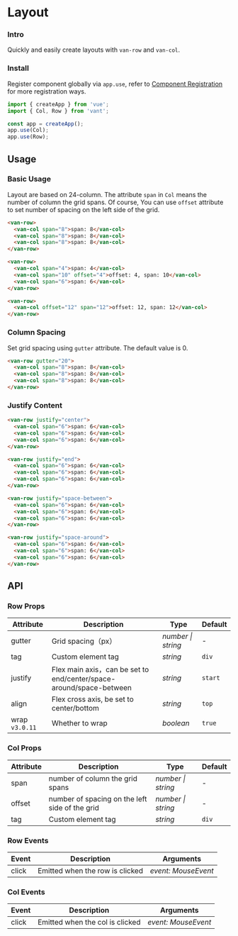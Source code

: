 # Layout

### Intro

Quickly and easily create layouts with `van-row` and `van-col`.

### Install

Register component globally via `app.use`, refer to [Component Registration](#/en-US/advanced-usage#zu-jian-zhu-ce) for more registration ways.

```js
import { createApp } from 'vue';
import { Col, Row } from 'vant';

const app = createApp();
app.use(Col);
app.use(Row);
```

## Usage

### Basic Usage

Layout are based on 24-column. The attribute `span` in `Col` means the number of column the grid spans. Of course, You can use `offset` attribute to set number of spacing on the left side of the grid.

```html
<van-row>
  <van-col span="8">span: 8</van-col>
  <van-col span="8">span: 8</van-col>
  <van-col span="8">span: 8</van-col>
</van-row>

<van-row>
  <van-col span="4">span: 4</van-col>
  <van-col span="10" offset="4">offset: 4, span: 10</van-col>
  <van-col span="6">span: 6</van-col>
</van-row>

<van-row>
  <van-col offset="12" span="12">offset: 12, span: 12</van-col>
</van-row>
```

### Column Spacing

Set grid spacing using `gutter` attribute. The default value is 0.

```html
<van-row gutter="20">
  <van-col span="8">span: 8</van-col>
  <van-col span="8">span: 8</van-col>
  <van-col span="8">span: 8</van-col>
</van-row>
```

### Justify Content

```html
<van-row justify="center">
  <van-col span="6">span: 6</van-col>
  <van-col span="6">span: 6</van-col>
  <van-col span="6">span: 6</van-col>
</van-row>

<van-row justify="end">
  <van-col span="6">span: 6</van-col>
  <van-col span="6">span: 6</van-col>
  <van-col span="6">span: 6</van-col>
</van-row>

<van-row justify="space-between">
  <van-col span="6">span: 6</van-col>
  <van-col span="6">span: 6</van-col>
  <van-col span="6">span: 6</van-col>
</van-row>

<van-row justify="space-around">
  <van-col span="6">span: 6</van-col>
  <van-col span="6">span: 6</van-col>
  <van-col span="6">span: 6</van-col>
</van-row>
```

## API

### Row Props

| Attribute | Description | Type | Default |
| --- | --- | --- | --- |
| gutter | Grid spacing（px） | _number \| string_ | - |
| tag | Custom element tag | _string_ | `div` |
| justify | Flex main axis，can be set to end/center/space-around/space-between | _string_ | `start` |
| align | Flex cross axis, be set to center/bottom | _string_ | `top` |
| wrap `v3.0.11` | Whether to wrap | _boolean_ | `true` |

### Col Props

| Attribute | Description | Type | Default |
| --- | --- | --- | --- |
| span | number of column the grid spans | _number \| string_ | - |
| offset | number of spacing on the left side of the grid | _number \| string_ | - |
| tag | Custom element tag | _string_ | `div` |

### Row Events

| Event | Description                     | Arguments           |
| ----- | ------------------------------- | ------------------- |
| click | Emitted when the row is clicked | _event: MouseEvent_ |

### Col Events

| Event | Description                     | Arguments           |
| ----- | ------------------------------- | ------------------- |
| click | Emitted when the col is clicked | _event: MouseEvent_ |
